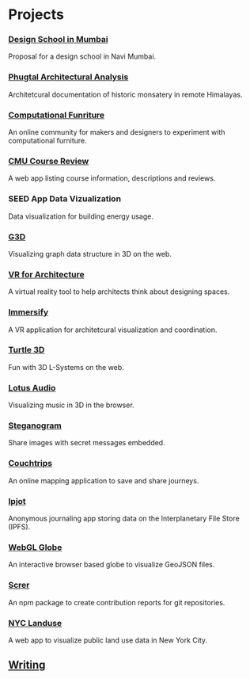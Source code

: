 # Projects

### [Design School in Mumbai](https://amitlzkpa.wordpress.com/2014/10/17/thesis-project-design-school-in-navi-mumbai/)
Proposal for a design school in Navi Mumbai.

### [Phugtal Architectural Analysis](https://amitlzkpa.wordpress.com/2013/10/02/analysis-of-druk-white-lotus-school/)
Architetcural documentation of historic monsatery in remote Himalayas.

### [Computational Funriture](https://o-lap.org)
An online community for makers and designers to experiment with computational furniture.

### [CMU Course Review](https://cmucoursereviews.pythonanywhere.com)
A web app listing course information, descriptions and reviews.

### SEED App Data Vizualization
Data visualization for building energy usage.

### [G3D](https://github.com/amitlzkpa/G3D)
Visualizing graph data structure in 3D on the web.

### [VR for Architecture](https://docs.google.com/presentation/d/1O33eKWV7hVRZQC-TmBLysirCh37541I5MpVejZHN-6s/edit?usp=sharing)
A virtual reality tool to help architects think about designing spaces.

### [Immersify](https://www.food4rhino.com/app/immersify)
A VR application for architetcural visualization and coordination.

### [Turtle 3D](https://turtle3d.herokuapp.com)
Fun with 3D L-Systems on the web.

### [Lotus Audio](./lotus_audio/index.md)
Visualizing music in 3D in the browser.

### [Steganogram](https://steganogram.herokuapp.com)
Share images with secret messages embedded.

### [Couchtrips](https://couchtrips.herokuapp.com)
An online mapping application to save and share journeys.

### [Ipjot](https://ipjot.herokuapp.com)
Anonymous journaling app storing data on the Interplanetary File Store (IPFS).

### [WebGL Globe]()
An interactive browser based globe to visualize GeoJSON files.

### [Screr](https://npmjs.com/screr)
An npm package to create contribution reports for git repositories.

### [NYC Landuse](https://nyc-landuse.herokuapp.com)
A web app to visualize public land use data in New York City.


## [Writing](https://medium.com/@olapdesign)
